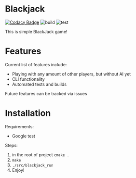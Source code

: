 # Blackjack
[![Codacy Badge](https://app.codacy.com/project/badge/Grade/42c4ddac8e8546d794d4213d2f9679d4)](https://www.codacy.com/gh/CSC-VTrainer/Blackjack/dashboard?utm_source=github.com&amp;utm_medium=referral&amp;utm_content=CSC-VTrainer/Blackjack&amp;utm_campaign=Badge_Grade)
![build](https://github.com/CSC-VTrainer/Blackjack/actions/workflows/build.yml/badge.svg)
![test](https://github.com/CSC-VTrainer/Blackjack/actions/workflows/test.yml/badge.svg)

This is simple BlackJack game! 

# Features
Current list of features include: 
* Playing with any amount of other players, but without AI yet
* CLI functionality
* Automated tests and builds

Future features can be tracked via issues

# Installation

Requirements:

* Google test

Steps:
1. in the root of project ```cmake .```
2. ```make```
3. ```./src/blackjack_run```
4. Enjoy!
